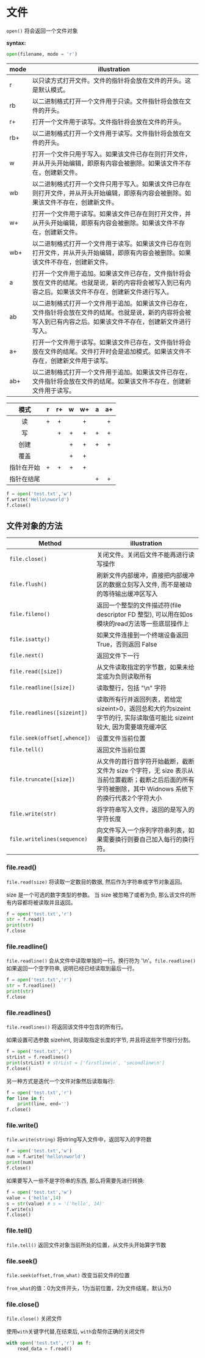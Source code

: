 # 文件

`open()` 将会返回一个文件对象

**syntax:**

```python
open(filename, mode = 'r')
```

| mode | illustration                                                 |
| ---- | ------------------------------------------------------------ |
| r    | 以只读方式打开文件。文件的指针将会放在文件的开头。这是默认模式。 |
| rb   | 以二进制格式打开一个文件用于只读。文件指针将会放在文件的开头。 |
| r+   | 打开一个文件用于读写。文件指针将会放在文件的开头。           |
| rb+  | 以二进制格式打开一个文件用于读写。文件指针将会放在文件的开头。 |
| w    | 打开一个文件只用于写入。如果该文件已存在则打开文件，并从开头开始编辑，即原有内容会被删除。如果该文件不存在，创建新文件。 |
| wb   | 以二进制格式打开一个文件只用于写入。如果该文件已存在则打开文件，并从开头开始编辑，即原有内容会被删除。如果该文件不存在，创建新文件。 |
| w+   | 打开一个文件用于读写。如果该文件已存在则打开文件，并从开头开始编辑，即原有内容会被删除。如果该文件不存在，创建新文件。 |
| wb+  | 以二进制格式打开一个文件用于读写。如果该文件已存在则打开文件，并从开头开始编辑，即原有内容会被删除。如果该文件不存在，创建新文件。 |
| a    | 打开一个文件用于追加。如果该文件已存在，文件指针将会放在文件的结尾。也就是说，新的内容将会被写入到已有内容之后。如果该文件不存在，创建新文件进行写入。 |
| ab   | 以二进制格式打开一个文件用于追加。如果该文件已存在，文件指针将会放在文件的结尾。也就是说，新的内容将会被写入到已有内容之后。如果该文件不存在，创建新文件进行写入。 |
| a+   | 打开一个文件用于读写。如果该文件已存在，文件指针将会放在文件的结尾。文件打开时会是追加模式。如果该文件不存在，创建新文件用于读写。 |
| ab+  | 以二进制格式打开一个文件用于追加。如果该文件已存在，文件指针将会放在文件的结尾。如果该文件不存在，创建新文件用于读写。 |

|    模式    |  r   |  r+  |  w   |  w+  |  a   |  a+  |
| :--------: | :--: | :--: | :--: | :--: | :--: | :--: |
|     读     |  +   |  +   |      |  +   |      |  +   |
|     写     |      |  +   |  +   |  +   |  +   |  +   |
|    创建    |      |      |  +   |  +   |  +   |  +   |
|    覆盖    |      |      |  +   |  +   |      |      |
| 指针在开始 |  +   |  +   |  +   |  +   |      |      |
| 指针在结尾 |      |      |      |      |  +   |  +   |

 ```python
f = open('test.txt','w')
f.write('Hello\nworld')
f.close()
 ```

## 文件对象的方法

Method | illustration
--- | ---
`file.close()` | 关闭文件。关闭后文件不能再进行读写操作
`file.flush()` | 刷新文件内部缓冲，直接把内部缓冲区的数据立刻写入文件, 而不是被动的等待输出缓冲区写入
`file.fileno()` | 返回一个整型的文件描述符(file descriptor FD 整型), 可以用在如os模块的read方法等一些底层操作上
`file.isatty()` | 如果文件连接到一个终端设备返回 True，否则返回 False
`file.next()` | 返回文件下一行
`file.read([size])` | 从文件读取指定的字节数，如果未给定或为负则读取所有
`file.readline([size])` | 读取整行，包括 "\n" 字符
`file.readlines([sizeint])` | 读取所有行并返回列表，若给定sizeint>0，返回总和大约为sizeint字节的行, 实际读取值可能比 sizeint 较大, 因为需要填充缓冲区
`file.seek(offset[,whence])` | 设置文件当前位置
`file.tell()` | 返回文件当前位置
`file.truncate([size])` | 从文件的首行首字符开始截断，截断文件为 size 个字符，无 size 表示从当前位置截断；截断之后后面的所有字符被删除，其中 Widnows 系统下的换行代表2个字符大小
`file.write(str)` | 将字符串写入文件，返回的是写入的字符长度
`file.writelines(sequence)` | 向文件写入一个序列字符串列表，如果需要换行则要自己加入每行的换行符。

### file.read()

`file.read(size)` 将读取一定数目的数据, 然后作为字符串或字节对象返回。 

size 是一个可选的数字类型的参数。 当 size 被忽略了或者为负, 那么该文件的所有内容都将被读取并且返回。 

```python
f = open('test.txt','r')
str = f.read()
print(str)
f.close
```

### file.readline()

`file.readline()` 会从文件中读取单独的一行。换行符为 '\n'。`file.readline()` 如果返回一个空字符串, 说明已经已经读取到最后一行。 

```python
f = open('test.txt','r')
str = f.readline()
print(str)
f.close
```

### file.readlines()

`file.readlines()` 将返回该文件中包含的所有行。

如果设置可选参数 sizehint, 则读取指定长度的字节, 并且将这些字节按行分割。

```python
f = open('test.txt','r')
strList = f.readlines()
print(strList) # strList = ['firstline\n', 'secondline\n']
f.close()
```

另一种方式是迭代一个文件对象然后读取每行:

```python
f = open('test.txt','r')
for line in f:
    print(line, end='')
f.close()
```

### file.write()

`file.write(string)` 将string写入文件中，返回写入的字符数

```python
f = open('test.txt','w')
num = f.write('hello\nworld')
print(num)
f.close()
```

如果要写入一些不是字符串的东西, 那么将需要先进行转换: 

```python
f = open('test.txt','w')
value = ('hello',14)
s = str(value) # s = '('hello', 14)'
f.write(s)
f.close()
```

### file.tell()

`file.tell()` 返回文件对象当前所处的位置，从文件头开始算字节数

### file.seek()

`file.seek(offset,from_what)` 改变当前文件的位置

`from_what`的值：0为文件开头，1为当前位置，2为文件结尾，默认为0

### file.close()

`file.close()` 关闭文件

使用`with`关键字代替,在结束后, `with`会帮你正确的关闭文件 

```python
with open('test.txt','r') as f:
    read_data = f.read()
```